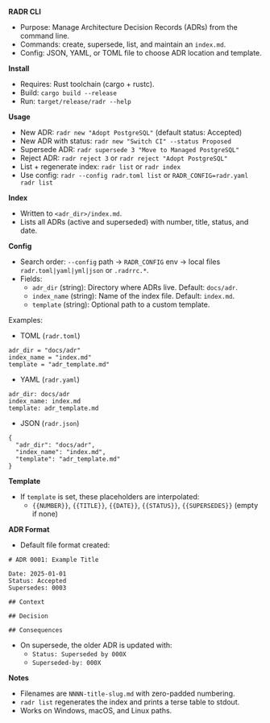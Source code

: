 **RADR CLI**

- Purpose: Manage Architecture Decision Records (ADRs) from the command line.
- Commands: create, supersede, list, and maintain an `index.md`.
- Config: JSON, YAML, or TOML file to choose ADR location and template.

**Install**

- Requires: Rust toolchain (cargo + rustc).
- Build: `cargo build --release`
- Run: `target/release/radr --help`

**Usage**

- New ADR: `radr new "Adopt PostgreSQL"` (default status: Accepted)
- New ADR with status: `radr new "Switch CI" --status Proposed`
- Supersede ADR: `radr supersede 3 "Move to Managed PostgreSQL"`
- Reject ADR: `radr reject 3` or `radr reject "Adopt PostgreSQL"`
- List + regenerate index: `radr list` or `radr index`
- Use config: `radr --config radr.toml list` or `RADR_CONFIG=radr.yaml radr list`

**Index**

- Written to `<adr_dir>/index.md`.
- Lists all ADRs (active and superseded) with number, title, status, and date.

**Config**

- Search order: `--config` path → `RADR_CONFIG` env → local files `radr.toml|yaml|yml|json` or `.radrrc.*`.
- Fields:
  - `adr_dir` (string): Directory where ADRs live. Default: `docs/adr`.
  - `index_name` (string): Name of the index file. Default: `index.md`.
  - `template` (string): Optional path to a custom template.

Examples:

- TOML (`radr.toml`)

```
adr_dir = "docs/adr"
index_name = "index.md"
template = "adr_template.md"
```

- YAML (`radr.yaml`)

```
adr_dir: docs/adr
index_name: index.md
template: adr_template.md
```

- JSON (`radr.json`)

```
{
  "adr_dir": "docs/adr",
  "index_name": "index.md",
  "template": "adr_template.md"
}
```

**Template**

- If `template` is set, these placeholders are interpolated:
  - `{{NUMBER}}`, `{{TITLE}}`, `{{DATE}}`, `{{STATUS}}`, `{{SUPERSEDES}}` (empty if none)

**ADR Format**

- Default file format created:

```
# ADR 0001: Example Title

Date: 2025-01-01
Status: Accepted
Supersedes: 0003

## Context

## Decision

## Consequences
```

- On supersede, the older ADR is updated with:
  - `Status: Superseded by 000X`
  - `Superseded-by: 000X`

**Notes**

- Filenames are `NNNN-title-slug.md` with zero-padded numbering.
- `radr list` regenerates the index and prints a terse table to stdout.
- Works on Windows, macOS, and Linux paths.
